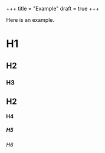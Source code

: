 +++
title = "Example"
draft = true
+++

Here is an example.

# H1

## H2

### H3

## H2

#### H4

##### H5

###### H6

